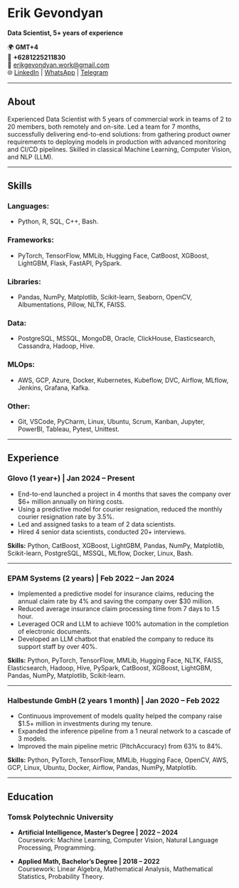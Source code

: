 # Erik Gevondyan

**Data Scientist, 5+ years of experience**

🌍 **GMT+4**  
📱 **+6281225211830**  
📧 [erikgevondyan.work@gmail.com](mailto:erikgevondyan.work@gmail.com)  
🌐 [LinkedIn](https://linkedin.com/in/erikgevondyan) | [WhatsApp](https://wa.me/6281225211830) | [Telegram](https://t.me/erikgevondyan_work)

---

## About

Experienced Data Scientist with 5 years of commercial work in teams of 2 to 20 members, both remotely and on-site. Led a team for 7 months, successfully delivering end-to-end solutions: from gathering product owner requirements to deploying models in production with advanced monitoring and CI/CD pipelines. Skilled in classical Machine Learning, Computer Vision, and NLP (LLM).

---

## Skills

### **Languages:**
- Python, R, SQL, C++, Bash.

### **Frameworks:**
- PyTorch, TensorFlow, MMLib, Hugging Face, CatBoost, XGBoost, LightGBM, Flask, FastAPI, PySpark.

### **Libraries:**
- Pandas, NumPy, Matplotlib, Scikit-learn, Seaborn, OpenCV, Albumentations, Pillow, NLTK, FAISS.

### **Data:**
- PostgreSQL, MSSQL, MongoDB, Oracle, ClickHouse, Elasticsearch, Cassandra, Hadoop, Hive.

### **MLOps:**
- AWS, GCP, Azure, Docker, Kubernetes, Kubeflow, DVC, Airflow, MLflow, Jenkins, Grafana, Kafka.

### **Other:**
- Git, VSCode, PyCharm, Linux, Ubuntu, Scrum, Kanban, Jupyter, PowerBI, Tableau, Pytest, Unittest.

---

## Experience

### **Glovo (1 year+) | Jan 2024 – Present**
- End-to-end launched a project in 4 months that saves the company over $6+ million annually on hiring costs.
- Using a predictive model for courier resignation, reduced the monthly courier resignation rate by 3.5%.
- Led and assigned tasks to a team of 2 data scientists.
- Hired 4 senior data scientists, conducted 20+ interviews.

**Skills:** Python, CatBoost, XGBoost, LightGBM, Pandas, NumPy, Matplotlib, Scikit-learn, PostgreSQL, MSSQL, MLflow, Docker, Linux, Bash.

---

### **EPAM Systems (2 years) | Feb 2022 – Jan 2024**
- Implemented a predictive model for insurance claims, reducing the annual claim rate by 4% and saving the company over $30 million.
- Reduced average insurance claim processing time from 7 days to 1.5 hour.
- Leveraged OCR and LLM to achieve 100% automation in the completion of electronic documents.
- Developed an LLM chatbot that enabled the company to reduce its support staff by over 40%.

**Skills:** Python, PyTorch, TensorFlow, MMLib, Hugging Face, NLTK, FAISS, Elasticsearch, Hadoop, Hive, PySpark, CatBoost, XGBoost, LightGBM, Pandas, NumPy, Matplotlib, Scikit-learn.

---

### **Halbestunde GmbH (2 years 1 month) | Jan 2020 – Feb 2022**
- Continuous improvement of models quality helped the company raise $1.5+ million in investments during my tenure.
- Expanded the inference pipeline from a 1 neural network to a cascade of 3 models.
- Improved the main pipeline metric (PitchAccuracy) from 63% to 84%.

**Skills:** Python, PyTorch, TensorFlow, MMLib, Hugging Face, OpenCV, AWS, GCP, Linux, Ubuntu, Docker, Airflow, Pandas, NumPy, Matplotlib.

---

## Education

### **Tomsk Polytechnic University**
- **Artificial Intelligence, Master’s Degree | 2022 – 2024**  
  Coursework: Machine Learning, Computer Vision, Natural Language Processing, Programming.

- **Applied Math, Bachelor’s Degree | 2018 – 2022**  
  Coursework: Linear Algebra, Mathematical Analysis, Mathematical Statistics, Probability Theory.
